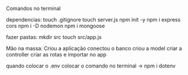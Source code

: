 Comandos no terminal

dependencias:
touch .gitignore
touch server.js
npm init -y
npm i express cors
npm i -D nodemon
npm i mongoose

fazer pastas:
mkdir src
touch src/app.js

Mão na massa:
Criou a aplicação
conectou o banco
criou a model
criar a controller
criar as rotas  e importar no app

quando colocar o .env colocar o comando no terminal -> npm i dotenv



